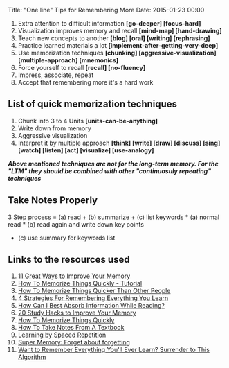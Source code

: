 Title: "One line" Tips for Remembering More
Date: 2015-01-23 00:00

1. Extra attention to difficult information **[go-deeper] [focus-hard]**
2. Visualization improves memory and recall **[mind-map] [hand-drawing]**
3. Teach new concepts to another **[blog] [oral] [writing] [rephrasing]**
4. Practice learned materials a lot **[implement-after-getting-very-deep]**
5. Use memorization techniques **[chunking] [aggressive-visualization] [multiple-approach] [mnemonics]**
6. Force yourself to recall **[recall] [no-fluency]**
7. Impress, associate, repeat
8. Accept that remembering more it's a hard work



## List of quick memorization techniques

1. Chunk into 3 to 4 Units **[units-can-be-anything]**
2. Write down from memory
3. Aggressive visualization
4. Interpret it by multiple approach **[think] [write] [draw] [discuss] [sing] [watch] [listen] [act] [visualize] [use-analogy]**

***Above mentioned techniques are not for the long-term memory.
For the "LTM" they should be combined with other "continuosuly repeating" techniques***



## Take Notes Properly
3 Step process = (a) read + (b) summarize + (c) list keywords
* (a) normal read
* (b) read again and write down key points
* (c) use summary for keywords list



## Links to the resources used
1. [11 Great Ways to Improve Your Memory](http://psychology.about.com/od/cognitivepsychology/tp/memory_tips.htm)
2. [How To Memorize Things Quickly - Tutorial](http://hackmystudy.com/how_to_memorize_things_quickly.html)
3. [How To Memorize Things Quicker Than Other People](http://www.lifehack.org/articles/productivity/how-memorize-things-quicker-than-other-people.html)
4. [4 Strategies For Remembering Everything You Learn](http://www.businessinsider.com/strategies-for-remembering-everything-you-learn-2014-8?IR=T)
5. [How Can I Best Absorb Information While Reading?](http://lifehacker.com/how-can-i-best-absorb-information-while-reading-1538836809)
6. [20 Study Hacks to Improve Your Memory](https://www.examtime.com/blog/study-hacks/)
7. [How To Memorize Things Quickly](http://www.goodluckexams.com/how-to-remember-anything/)
8. [How To Take Notes From A Textbook](http://hackmystudy.com/how_to_take_notes_from_textbooks.html)
9. [Learning by Spaced Repetition](http://lifeinthefastlane.com/learning-by-spaced-repetition/)
10. [Super Memory: Forget about forgetting](http://www.supermemo.com/)
11. [Want to Remember Everything You'll Ever Learn? Surrender to This Algorithm](http://archive.wired.com/medtech/health/magazine/16-05/ff_wozniak?currentPage=all)
